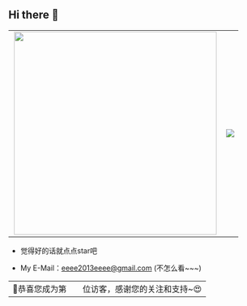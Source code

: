## Hi there 👋
<table>
    <tr>
        <td >
            <center><img align='right' src="https://github-readme-stats.zohan.tech/api?username=eeeeeeeeee-code&hide_title=true&hide_border=true&show_icons=true&include_all_commits=true&bg_color=0,EC6C6C,FFD479,FFFC79,73FA79&theme=graywhite&locale=cn" width="400"></center>
        </td>
        <td >
            <center><img src="https://github-profile-summary-cards.vercel.app/api/cards/profile-details?username=eeeeeeeeee-code&theme=github_dark" align="right" /></center>
        </td>
    </tr>
</table>

- 觉得好的话就点点star吧

- My E-Mail：eeee2013eeee@gmail.com (不怎么看~~~)

<table>
  <tr>
    <td>🥰恭喜您成为第</td>
    <td><img src="https://profile-counter.glitch.me/eeeeeeeeee-code/count.svg" alt="" /></td>
    <td>位访客，感谢您的关注和支持~😍</td>
  </tr>
</table>
